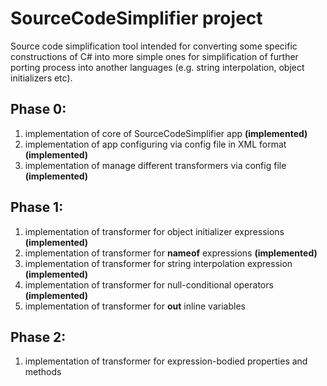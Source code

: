 # SourceCodeSimplifier project

Source code simplification tool intended for converting some specific constructions of C# into more simple ones for simplification of further porting process into another languages (e.g. string interpolation, object initializers etc).

## Phase 0:

1. implementation of core of SourceCodeSimplifier app **(implemented)**
1. implementation of app configuring via config file in XML format **(implemented)**
1. implementation of manage different transformers via config file **(implemented)**

## Phase 1:

1. implementation of transformer for object initializer expressions **(implemented)**
1. implementation of transformer for **nameof** expressions **(implemented)**
1. implementation of transformer for string interpolation expression **(implemented)**
1. implementation of transformer for null-conditional operators **(implemented)**
1. implementation of transformer for **out** inline variables

## Phase 2:

1. implementation of transformer for expression-bodied properties and methods